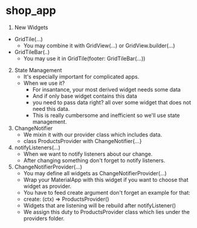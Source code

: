 # shop_app

1. New Widgets
  * GridTile(...)
    * You may combine it with GridView(...) or GridView.builder(...)
  * GridTileBar(..)
    * You may use it in GridTile(footer: GridTileBar(...))
2. State Management
    * It's especially important for complicated apps.
    * When we use it?
      * For insantance, your most derived widget needs some data
      * And if only base widget contains this data
      * you need to pass data right? all over some widget that does not need this data.
      * This is really cumbersome and inefficient so we'll use state management.
3. ChangeNotifier
   * We mixin it with our provider class which includes data.
   * class ProductsProvider with ChangeNotifier{...}
4. notifyListeners(...)
   * When we want to notify listeners about our change.
   * After changing something don't forget to notify listeners.
5. ChangeNotifierProvider(...)
   * You may define all widgets as ChangeNotifierProvider(...)
   * Wrap your MaterialApp with this widget if you want to choose that widget as provider.
   * You have to feed create argument don't forget an example for that:
   * create: (ctx) => ProductsProvider()
   * Widgets that are listening will be rebuild after notifyListener()
   * We assign this duty to ProductsProvider class which lies under the providers folder.
